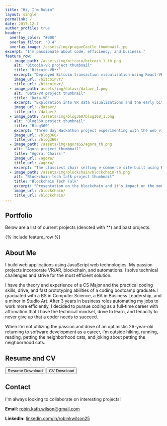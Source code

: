 ```yaml
---
title: "Hi, I'm Robin"
layout: single
permalink: /
date: 2017-12-7
author_profile: true
header:
  overlay_color: "#000"
  overlay_filter: "0.4"
  overlay_image: /assets/img/pragueCastle_thumbnail.jpg
excerpt: "I'm passionate about code, efficiency, and business."
feature_row:
  - image_path: /assets/img/bitcoin/bitcoin_1_th.png
    alt: "Bitcoin-VR project thumbnail"
    title: "Bitcoin-VR**"
    excerpt: "Deployed Bitcoin transaction visualization using React-VR and socket.io."
    image_url: /bitcoinvr/
    title_url: /bitcoinvr/
  - image_path: assets/img/datavr/datavr_1.png
    alt: "Data-VR project thumbnail"
    title: "Data-VR"
    excerpt: "Exploration into VR data visualizations and the early bitcoin-vr."
    image_url: /datavr/
    title_url: /datavr/
  - image_path: /assets/img/blog360/blog360_1.png
    alt: "Blog360 project thumbnail"
    title: "Blog360"
    excerpt: "Three day Hackathon project experimenting with the web viewed in VR."
    image_url: /blog360/
    title_url: /blog360/
  - image_path: /assets/img/agoraSS/agora_th.png
    alt: "Agora project thumbnail"
    title: "Agora, Chairs!"
    image_url: /agora/
    title_url: /agora/
    excerpt: "The classiest chair selling e-commerce site built using React, Node.js, and bootstrap."
  - image_path: /assets/img/blockchain/blockchain-th.png
    alt: "Blockchain tech talk project thumbnail"
    title: "Blockchain Tech Talk"
    excerpt: "Presentation on the blockchain and it's impact on the modern economy."
    image_url: /blockchain/
    title_url: /blockchain/
---
```


<h2 id="portfolio">Portfolio</h2>
Below are a list of current projects (denoted with **) and past projects.

{% include feature_row %}

<h2 id="about">About Me</h2>

<p>I build web applications using JavaScript web technologies. My passion projects incorporate VR/AR, blockchain, and automations. I solve technical challenges and strive for the most efficient solution.</p>

<p>I have the theory and experience of a CS Major and the practical coding skills, drive, and fast prototyping abilities of a coding bootcamp graduate. I graduated with a BS in Computer Science, a BA in Business Leadership, and a minor in Studio Art. After 3 years in business roles automating my jobs to work more efficiently, I decided to pursue coding as a full-time career with affirmation that I have the technical mindset, drive to learn, and tenacity to never give up that a coder needs to succeed.</p>

<p>When I'm not utilizing the passion and drive of an optimistic 26-year-old returning to software development as a career, I'm outside hiking, running, reading, petting the neighborhood cats, and joking about petting the neighborhood cats.</p>

<h2 id="resume">Resume and CV</h2>

<a href="/assets/img/RobinKWilson_ResumeSoftwareEngineer_12-2-2017.pdf" download="RobinKWilson_Resume"><button class="btn btn--primary">Resume Download</button></a>
<a href="/assets/img/RobinKWilson_CVSoftwareEngineer_12-9-2017.pdf" download="RobinKWilson_CV"><button class="btn btn--primary">CV Download</button></a>

<h2 id="contact">Contact</h2>

I'm always looking to collaborate on interesting projects!

**Email:** robin.kath.wilson@gmail.com

**LinkedIn:** [linkedin.com/in/robinkwilson25](https://www.linkedin.com/in/robinkwilson25/)
